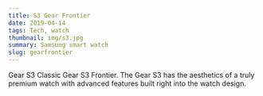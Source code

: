 ```yaml
---
title: S3 Gear Frontier
date: 2019-04-14
tags: Tech, watch
thumbnail: img/s3.jpg
summary: Samsung smart watch
slug: gearfrontier
---
```


Gear S3 Classic Gear S3 Frontier. The Gear S3 has the aesthetics of a truly premium watch with advanced features built right into the watch design.
